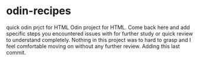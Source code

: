 # odin-recipes
quick odin prjct for HTML
Odin project for HTML. Come back here and add specific steps you encountered issues with for further study or quick review to understand completely.
Nothing in this project was to hard to grasp and I feel comfortable moving on without any further review. Adding this last commit.